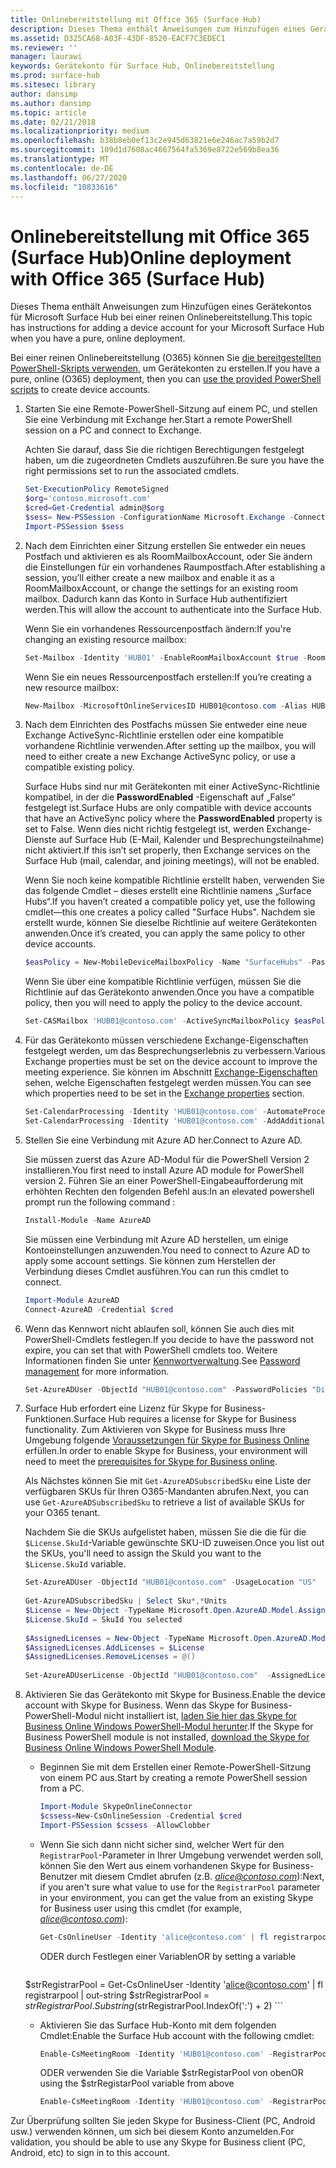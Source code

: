 ```yaml
---
title: Onlinebereitstellung mit Office 365 (Surface Hub)
description: Dieses Thema enthält Anweisungen zum Hinzufügen eines Gerätekontos für Microsoft Surface Hub bei einer reinen Onlinebereitstellung.
ms.assetid: D325CA68-A03F-43DF-8520-EACF7C3EDEC1
ms.reviewer: ''
manager: laurawi
keywords: Gerätekonto für Surface Hub, Onlinebereitstellung
ms.prod: surface-hub
ms.sitesec: library
author: dansimp
ms.author: dansimp
ms.topic: article
ms.date: 02/21/2018
ms.localizationpriority: medium
ms.openlocfilehash: b38b8eb0ef13c2e945d63821e6e246ac7a59b2d7
ms.sourcegitcommit: 109d1d7608ac4667564fa5369e8722e569b8ea36
ms.translationtype: MT
ms.contentlocale: de-DE
ms.lasthandoff: 06/27/2020
ms.locfileid: "10833616"
---
```

# <span data-ttu-id="0f8ca-104">Onlinebereitstellung mit Office 365 (Surface Hub)</span><span class="sxs-lookup"><span data-stu-id="0f8ca-104">Online deployment with Office 365 (Surface Hub)</span></span>


<span data-ttu-id="0f8ca-105">Dieses Thema enthält Anweisungen zum Hinzufügen eines Gerätekontos für Microsoft Surface Hub bei einer reinen Onlinebereitstellung.</span><span class="sxs-lookup"><span data-stu-id="0f8ca-105">This topic has instructions for adding a device account for your Microsoft Surface Hub when you have a pure, online deployment.</span></span>

<span data-ttu-id="0f8ca-106">Bei einer reinen Onlinebereitstellung (O365) können Sie [die bereitgestellten PowerShell-Skripts verwenden](appendix-a-powershell-scripts-for-surface-hub.md#create-os356-ps-scripts), um Gerätekonten zu erstellen.</span><span class="sxs-lookup"><span data-stu-id="0f8ca-106">If you have a pure, online (O365) deployment, then you can [use the provided PowerShell scripts](appendix-a-powershell-scripts-for-surface-hub.md#create-os356-ps-scripts) to create device accounts.</span></span> 

1. <span data-ttu-id="0f8ca-107">Starten Sie eine Remote-PowerShell-Sitzung auf einem PC, und stellen Sie eine Verbindung mit Exchange her.</span><span class="sxs-lookup"><span data-stu-id="0f8ca-107">Start a remote PowerShell session on a PC and connect to Exchange.</span></span>

   <span data-ttu-id="0f8ca-108">Achten Sie darauf, dass Sie die richtigen Berechtigungen festgelegt haben, um die zugeordneten Cmdlets auszuführen.</span><span class="sxs-lookup"><span data-stu-id="0f8ca-108">Be sure you have the right permissions set to run the associated cmdlets.</span></span>

   ```PowerShell
   Set-ExecutionPolicy RemoteSigned
   $org='contoso.microsoft.com'
   $cred=Get-Credential admin@$org
   $sess= New-PSSession -ConfigurationName Microsoft.Exchange -ConnectionUri https://outlook.office365.com/powershell-liveid/ -Credential $cred -Authentication Basic -AllowRedirection
   Import-PSSession $sess
   ```

2. <span data-ttu-id="0f8ca-109">Nach dem Einrichten einer Sitzung erstellen Sie entweder ein neues Postfach und aktivieren es als RoomMailboxAccount, oder Sie ändern die Einstellungen für ein vorhandenes Raumpostfach.</span><span class="sxs-lookup"><span data-stu-id="0f8ca-109">After establishing a session, you’ll either create a new mailbox and enable it as a RoomMailboxAccount, or change the settings for an existing room mailbox.</span></span> <span data-ttu-id="0f8ca-110">Dadurch kann das Konto in Surface Hub authentifiziert werden.</span><span class="sxs-lookup"><span data-stu-id="0f8ca-110">This will allow the account to authenticate into the Surface Hub.</span></span>

   <span data-ttu-id="0f8ca-111">Wenn Sie ein vorhandenes Ressourcenpostfach ändern:</span><span class="sxs-lookup"><span data-stu-id="0f8ca-111">If you're changing an existing resource mailbox:</span></span>

   ```PowerShell
   Set-Mailbox -Identity 'HUB01' -EnableRoomMailboxAccount $true -RoomMailboxPassword (ConvertTo-SecureString -String <password> -AsPlainText -Force)
   ```

   <span data-ttu-id="0f8ca-112">Wenn Sie ein neues Ressourcenpostfach erstellen:</span><span class="sxs-lookup"><span data-stu-id="0f8ca-112">If you’re creating a new resource mailbox:</span></span>

   ```PowerShell
   New-Mailbox -MicrosoftOnlineServicesID HUB01@contoso.com -Alias HUB01 -Name "Hub-01" -Room -EnableRoomMailboxAccount $true -RoomMailboxPassword (ConvertTo-SecureString -String <password> -AsPlainText -Force)
   ```

3. <span data-ttu-id="0f8ca-113">Nach dem Einrichten des Postfachs müssen Sie entweder eine neue Exchange ActiveSync-Richtlinie erstellen oder eine kompatible vorhandene Richtlinie verwenden.</span><span class="sxs-lookup"><span data-stu-id="0f8ca-113">After setting up the mailbox, you will need to either create a new Exchange ActiveSync policy, or use a compatible existing policy.</span></span>

   <span data-ttu-id="0f8ca-114">Surface Hubs sind nur mit Gerätekonten mit einer ActiveSync-Richtlinie kompatibel, in der die **PasswordEnabled** -Eigenschaft auf „False“ festgelegt ist.</span><span class="sxs-lookup"><span data-stu-id="0f8ca-114">Surface Hubs are only compatible with device accounts that have an ActiveSync policy where the **PasswordEnabled** property is set to False.</span></span> <span data-ttu-id="0f8ca-115">Wenn dies nicht richtig festgelegt ist, werden Exchange-Dienste auf Surface Hub (E-Mail, Kalender und Besprechungsteilnahme) nicht aktiviert.</span><span class="sxs-lookup"><span data-stu-id="0f8ca-115">If this isn’t set properly, then Exchange services on the Surface Hub (mail, calendar, and joining meetings), will not be enabled.</span></span>

   <span data-ttu-id="0f8ca-116">Wenn Sie noch keine kompatible Richtlinie erstellt haben, verwenden Sie das folgende Cmdlet – dieses erstellt eine Richtlinie namens „Surface Hubs“.</span><span class="sxs-lookup"><span data-stu-id="0f8ca-116">If you haven’t created a compatible policy yet, use the following cmdlet—this one creates a policy called "Surface Hubs".</span></span> <span data-ttu-id="0f8ca-117">Nachdem sie erstellt wurde, können Sie dieselbe Richtlinie auf weitere Gerätekonten anwenden.</span><span class="sxs-lookup"><span data-stu-id="0f8ca-117">Once it’s created, you can apply the same policy to other device accounts.</span></span>

   ```PowerShell
   $easPolicy = New-MobileDeviceMailboxPolicy -Name "SurfaceHubs" -PasswordEnabled $false -AllowNonProvisionableDevices $True
   ```

   <span data-ttu-id="0f8ca-118">Wenn Sie über eine kompatible Richtlinie verfügen, müssen Sie die Richtlinie auf das Gerätekonto anwenden.</span><span class="sxs-lookup"><span data-stu-id="0f8ca-118">Once you have a compatible policy, then you will need to apply the policy to the device account.</span></span>

   ```PowerShell
   Set-CASMailbox 'HUB01@contoso.com' -ActiveSyncMailboxPolicy $easPolicy.Id
   ```

4. <span data-ttu-id="0f8ca-119">Für das Gerätekonto müssen verschiedene Exchange-Eigenschaften festgelegt werden, um das Besprechungserlebnis zu verbessern.</span><span class="sxs-lookup"><span data-stu-id="0f8ca-119">Various Exchange properties must be set on the device account to improve the meeting experience.</span></span> <span data-ttu-id="0f8ca-120">Sie können im Abschnitt [Exchange-Eigenschaften](exchange-properties-for-surface-hub-device-accounts.md) sehen, welche Eigenschaften festgelegt werden müssen.</span><span class="sxs-lookup"><span data-stu-id="0f8ca-120">You can see which properties need to be set in the [Exchange properties](exchange-properties-for-surface-hub-device-accounts.md) section.</span></span>

   ```PowerShell
   Set-CalendarProcessing -Identity 'HUB01@contoso.com' -AutomateProcessing AutoAccept -AddOrganizerToSubject $false –AllowConflicts $false –DeleteComments $false -DeleteSubject $false -RemovePrivateProperty $false
   Set-CalendarProcessing -Identity 'HUB01@contoso.com' -AddAdditionalResponse $true -AdditionalResponse "This is a Surface Hub room!"
   ```

5. <span data-ttu-id="0f8ca-121">Stellen Sie eine Verbindung mit Azure AD her.</span><span class="sxs-lookup"><span data-stu-id="0f8ca-121">Connect to Azure AD.</span></span>
    
   <span data-ttu-id="0f8ca-122">Sie müssen zuerst das Azure AD-Modul für die PowerShell Version 2 installieren.</span><span class="sxs-lookup"><span data-stu-id="0f8ca-122">You first need to install Azure AD module for PowerShell version 2.</span></span> <span data-ttu-id="0f8ca-123">Führen Sie an einer PowerShell-Eingabeaufforderung mit erhöhten Rechten den folgenden Befehl aus:</span><span class="sxs-lookup"><span data-stu-id="0f8ca-123">In an elevated powershell prompt run the following command :</span></span>
    
   ```PowerShell
   Install-Module -Name AzureAD
   ```
   <span data-ttu-id="0f8ca-124">Sie müssen eine Verbindung mit Azure AD herstellen, um einige Kontoeinstellungen anzuwenden.</span><span class="sxs-lookup"><span data-stu-id="0f8ca-124">You need to connect to Azure AD to apply some account settings.</span></span> <span data-ttu-id="0f8ca-125">Sie können zum Herstellen der Verbindung dieses Cmdlet ausführen.</span><span class="sxs-lookup"><span data-stu-id="0f8ca-125">You can run this cmdlet to connect.</span></span>

   ```PowerShell
   Import-Module AzureAD
   Connect-AzureAD -Credential $cred
   ```

6. <span data-ttu-id="0f8ca-126">Wenn das Kennwort nicht ablaufen soll, können Sie auch dies mit PowerShell-Cmdlets festlegen.</span><span class="sxs-lookup"><span data-stu-id="0f8ca-126">If you decide to have the password not expire, you can set that with PowerShell cmdlets too.</span></span> <span data-ttu-id="0f8ca-127">Weitere Informationen finden Sie unter [Kennwortverwaltung](password-management-for-surface-hub-device-accounts.md).</span><span class="sxs-lookup"><span data-stu-id="0f8ca-127">See [Password management](password-management-for-surface-hub-device-accounts.md) for more information.</span></span>

   ```PowerShell
   Set-AzureADUser -ObjectId "HUB01@contoso.com" -PasswordPolicies "DisablePasswordExpiration"
   ```

7. <span data-ttu-id="0f8ca-128">Surface Hub erfordert eine Lizenz für Skype for Business-Funktionen.</span><span class="sxs-lookup"><span data-stu-id="0f8ca-128">Surface Hub requires a license for Skype for Business functionality.</span></span> <span data-ttu-id="0f8ca-129">Zum Aktivieren von Skype for Business muss Ihre Umgebung folgende [Voraussetzungen für Skype for Business Online](hybrid-deployment-surface-hub-device-accounts.md#skype-for-business-online) erfüllen.</span><span class="sxs-lookup"><span data-stu-id="0f8ca-129">In order to enable Skype for Business, your environment will need to meet the [prerequisites for Skype for Business online](hybrid-deployment-surface-hub-device-accounts.md#skype-for-business-online).</span></span>
   
   <span data-ttu-id="0f8ca-130">Als Nächstes können Sie mit `Get-AzureADSubscribedSku` eine Liste der verfügbaren SKUs für Ihren O365-Mandanten abrufen.</span><span class="sxs-lookup"><span data-stu-id="0f8ca-130">Next, you can use `Get-AzureADSubscribedSku` to retrieve a list of available SKUs for your O365 tenant.</span></span>

   <span data-ttu-id="0f8ca-131">Nachdem Sie die SKUs aufgelistet haben, müssen Sie die die für die `$License.SkuId`-Variable gewünschte SKU-ID zuweisen.</span><span class="sxs-lookup"><span data-stu-id="0f8ca-131">Once you list out the SKUs, you'll need to assign the SkuId you want to the `$License.SkuId` variable.</span></span>

   ```PowerShell
   Set-AzureADUser -ObjectId "HUB01@contoso.com" -UsageLocation "US"
    
   Get-AzureADSubscribedSku | Select Sku*,*Units
   $License = New-Object -TypeName Microsoft.Open.AzureAD.Model.AssignedLicense
   $License.SkuId = SkuId You selected 
    
   $AssignedLicenses = New-Object -TypeName Microsoft.Open.AzureAD.Model.AssignedLicenses
   $AssignedLicenses.AddLicenses = $License
   $AssignedLicenses.RemoveLicenses = @()
    
   Set-AzureADUserLicense -ObjectId "HUB01@contoso.com"  -AssignedLicenses $AssignedLicenses
   ```

8. <span data-ttu-id="0f8ca-132">Aktivieren Sie das Gerätekonto mit Skype for Business.</span><span class="sxs-lookup"><span data-stu-id="0f8ca-132">Enable the device account with Skype for Business.</span></span>
   <span data-ttu-id="0f8ca-133">Wenn das Skype for Business-PowerShell-Modul nicht installiert ist, [laden Sie hier das Skype for Business Online Windows PowerShell-Modul herunter](https://www.microsoft.com/download/details.aspx?id=39366).</span><span class="sxs-lookup"><span data-stu-id="0f8ca-133">If the Skype for Business PowerShell module is not installed, [download the Skype for Business Online Windows PowerShell Module](https://www.microsoft.com/download/details.aspx?id=39366).</span></span> 

   - <span data-ttu-id="0f8ca-134">Beginnen Sie mit dem Erstellen einer Remote-PowerShell-Sitzung von einem PC aus.</span><span class="sxs-lookup"><span data-stu-id="0f8ca-134">Start by creating a remote PowerShell session from a PC.</span></span>

     ```PowerShell
     Import-Module SkypeOnlineConnector  
     $cssess=New-CsOnlineSession -Credential $cred  
     Import-PSSession $cssess -AllowClobber
     ```

   - <span data-ttu-id="0f8ca-135">Wenn Sie sich dann nicht sicher sind, welcher Wert für den `RegistrarPool`-Parameter in Ihrer Umgebung verwendet werden soll, können Sie den Wert aus einem vorhandenen Skype for Business-Benutzer mit diesem Cmdlet abrufen (z.B. <em>alice@contoso.com</em>):</span><span class="sxs-lookup"><span data-stu-id="0f8ca-135">Next, if you aren't sure what value to use for the `RegistrarPool` parameter in your environment, you can get the value from an existing Skype for Business user using this cmdlet (for example, <em>alice@contoso.com</em>):</span></span>

       ```PowerShell
       Get-CsOnlineUser -Identity 'alice@contoso.com' | fl registrarpool
       ```
       <span data-ttu-id="0f8ca-136">ODER durch Festlegen einer Variablen</span><span class="sxs-lookup"><span data-stu-id="0f8ca-136">OR by setting a variable</span></span>
        
       ```PowerShell
    $strRegistrarPool = Get-CsOnlineUser -Identity 'alice@contoso.com' | fl registrarpool | out-string
    $strRegistrarPool = $strRegistrarPool.Substring($strRegistrarPool.IndexOf(':') + 2)
       ```
        
   - <span data-ttu-id="0f8ca-137">Aktivieren Sie das Surface Hub-Konto mit dem folgenden Cmdlet:</span><span class="sxs-lookup"><span data-stu-id="0f8ca-137">Enable the Surface Hub account with the following cmdlet:</span></span>
      
       ```PowerShell
       Enable-CsMeetingRoom -Identity 'HUB01@contoso.com' -RegistrarPool yourRegistrarPool -SipAddressType EmailAddress
       ```
        
       <span data-ttu-id="0f8ca-138">ODER verwenden Sie die Variable $strRegistarPool von oben</span><span class="sxs-lookup"><span data-stu-id="0f8ca-138">OR using the $strRegistarPool variable from above</span></span>
        
       ```PowerShell
       Enable-CsMeetingRoom -Identity 'HUB01@contoso.com' -RegistrarPool $strRegistrarPool -SipAddressType EmailAddress
       ```

<span data-ttu-id="0f8ca-139">Zur Überprüfung sollten Sie jeden Skype for Business-Client (PC, Android usw.) verwenden können, um sich bei diesem Konto anzumelden.</span><span class="sxs-lookup"><span data-stu-id="0f8ca-139">For validation, you should be able to use any Skype for Business client (PC, Android, etc) to sign in to this account.</span></span>





